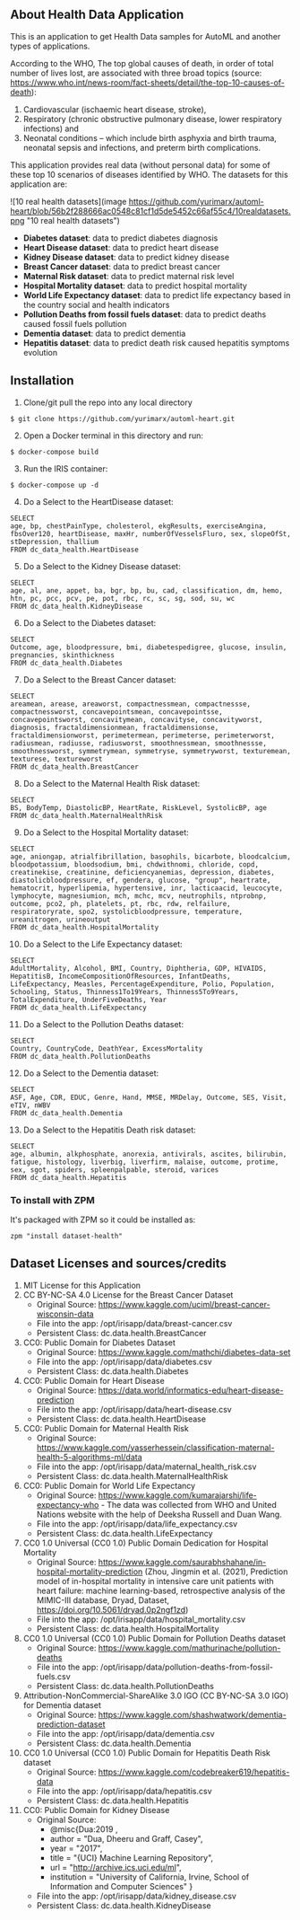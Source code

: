 ## About Health Data Application
This is an application to get Health Data samples for AutoML and another types of applications.

According to the WHO, The top global causes of death, in order of total number of lives lost, are associated with three broad topics (source: https://www.who.int/news-room/fact-sheets/detail/the-top-10-causes-of-death):

1. Cardiovascular (ischaemic heart disease, stroke), 
2. Respiratory (chronic obstructive pulmonary disease, lower respiratory infections) and 
3. Neonatal conditions – which include birth asphyxia and birth trauma, neonatal sepsis and infections, and preterm birth complications.

This application provides real data (without personal data) for some of these top 10 scenarios of diseases identified by WHO. The datasets for this application are:

![10 real health datasets](image https://github.com/yurimarx/automl-heart/blob/56b2f288666ac0548c81cf1d5de5452c66af55c4/10realdatasets.png "10 real health datasets")


 - **Diabetes dataset**: data to predict diabetes diagnosis
 - **Heart Disease dataset**: data to predict heart disease
 - **Kidney Disease dataset**: data to predict kidney disease
 - **Breast Cancer dataset**: data to predict breast cancer
 - **Maternal Risk dataset**: data to predict maternal risk level
 - **Hospital Mortality dataset**: data to predict hospital mortality
 - **World Life Expectancy dataset**: data to predict life expectancy based in the country social and health indicators 
 - **Pollution Deaths from fossil fuels dataset**: data to predict deaths caused fossil fuels pollution
 - **Dementia dataset**: data to predict dementia
 - **Hepatitis dataset**: data to predict death risk caused hepatitis symptoms evolution

## Installation
1. Clone/git pull the repo into any local directory

```
$ git clone https://github.com/yurimarx/automl-heart.git
```

2. Open a Docker terminal in this directory and run:

```
$ docker-compose build
```

3. Run the IRIS container:

```
$ docker-compose up -d
```

4. Do a Select to the HeartDisease dataset:
```
SELECT 
age, bp, chestPainType, cholesterol, ekgResults, exerciseAngina, fbsOver120, heartDisease, maxHr, numberOfVesselsFluro, sex, slopeOfSt, stDepression, thallium
FROM dc_data_health.HeartDisease
```

5. Do a Select to the Kidney Disease dataset:
```
SELECT 
age, al, ane, appet, ba, bgr, bp, bu, cad, classification, dm, hemo, htn, pc, pcc, pcv, pe, pot, rbc, rc, sc, sg, sod, su, wc
FROM dc_data_health.KidneyDisease
```

6. Do a Select to the Diabetes dataset:
```
SELECT 
Outcome, age, bloodpressure, bmi, diabetespedigree, glucose, insulin, pregnancies, skinthickness
FROM dc_data_health.Diabetes
```

7. Do a Select to the Breast Cancer dataset:
```
SELECT 
areamean, arease, areaworst, compactnessmean, compactnessse, compactnessworst, concavepointsmean, concavepointsse, concavepointsworst, concavitymean, concavityse, concavityworst, diagnosis, fractaldimensionmean, fractaldimensionse, fractaldimensionworst, perimetermean, perimeterse, perimeterworst, radiusmean, radiusse, radiusworst, smoothnessmean, smoothnessse, smoothnessworst, symmetrymean, symmetryse, symmetryworst, texturemean, texturese, textureworst
FROM dc_data_health.BreastCancer
```

8. Do a Select to the Maternal Health Risk dataset:
```
SELECT 
BS, BodyTemp, DiastolicBP, HeartRate, RiskLevel, SystolicBP, age
FROM dc_data_health.MaternalHealthRisk
```

9. Do a Select to the Hospital Mortality dataset:
```
SELECT 
age, aniongap, atrialfibrillation, basophils, bicarbote, bloodcalcium, bloodpotassium, bloodsodium, bmi, chdwithnomi, chloride, copd, creatinekise, creatinine, deficiencyanemias, depression, diabetes, diastolicbloodpressure, ef, gendera, glucose, "group", heartrate, hematocrit, hyperlipemia, hypertensive, inr, lacticaacid, leucocyte, lymphocyte, magnesiumion, mch, mchc, mcv, neutrophils, ntprobnp, outcome, pco2, ph, platelets, pt, rbc, rdw, relfailure, respiratoryrate, spo2, systolicbloodpressure, temperature, ureanitrogen, urineoutput
FROM dc_data_health.HospitalMortality
```

10. Do a Select to the Life Expectancy dataset:
```
SELECT 
AdultMortality, Alcohol, BMI, Country, Diphtheria, GDP, HIVAIDS, HepatitisB, IncomeCompositionOfResources, InfantDeaths, LifeExpectancy, Measles, PercentageExpenditure, Polio, Population, Schooling, Status, Thinness1To19Years, Thinness5To9Years, TotalExpenditure, UnderFiveDeaths, Year
FROM dc_data_health.LifeExpectancy
```
11. Do a Select to the Pollution Deaths dataset:
```
SELECT 
Country, CountryCode, DeathYear, ExcessMortality
FROM dc_data_health.PollutionDeaths
```
12. Do a Select to the Dementia dataset:
```
SELECT 
ASF, Age, CDR, EDUC, Genre, Hand, MMSE, MRDelay, Outcome, SES, Visit, eTIV, nWBV
FROM dc_data_health.Dementia
```
13. Do a Select to the Hepatitis Death risk dataset:
```
SELECT 
age, albumin, alkphosphate, anorexia, antivirals, ascites, bilirubin, fatigue, histology, liverbig, liverfirm, malaise, outcome, protime, sex, sgot, spiders, spleenpalpable, steroid, varices
FROM dc_data_health.Hepatitis
```

### To install with ZPM
It's packaged with ZPM so it could be installed as:
```
zpm "install dataset-health"
```

## Dataset Licenses and sources/credits
1. MIT License for this Application
2. CC BY-NC-SA 4.0 License for the Breast Cancer Dataset 
    - Original Source: https://www.kaggle.com/uciml/breast-cancer-wisconsin-data 
    - File into the app: /opt/irisapp/data/breast-cancer.csv
    - Persistent Class: dc.data.health.BreastCancer
3. CC0: Public Domain for Diabetes Dataset 
    - Original Source: https://www.kaggle.com/mathchi/diabetes-data-set
    - File into the app: /opt/irisapp/data/diabetes.csv
    - Persistent Class: dc.data.health.Diabetes
4. CC0: Public Domain for Heart Disease 
    - Original Source: https://data.world/informatics-edu/heart-disease-prediction
    - File into the app: /opt/irisapp/data/heart-disease.csv
    - Persistent Class: dc.data.health.HeartDisease
5. CC0: Public Domain for Maternal Health Risk 
    - Original Source: https://www.kaggle.com/yasserhessein/classification-maternal-health-5-algorithms-ml/data
    - File into the app: /opt/irisapp/data/maternal_health_risk.csv
    - Persistent Class: dc.data.health.MaternalHealthRisk 
6. CC0: Public Domain for World Life Expectancy 
    - Original Source: https://www.kaggle.com/kumarajarshi/life-expectancy-who - The data was collected from WHO and United Nations website with the help of Deeksha Russell and Duan Wang.
    - File into the app: /opt/irisapp/data/life_expectancy.csv
    - Persistent Class: dc.data.health.LifeExpectancy 
7. CC0 1.0 Universal (CC0 1.0) Public Domain Dedication for Hospital Mortality 
    - Original Source: https://www.kaggle.com/saurabhshahane/in-hospital-mortality-prediction (Zhou, Jingmin et al. (2021), Prediction model of in-hospital mortality in intensive care unit patients with heart failure: machine learning-based, retrospective analysis of the MIMIC-III database, Dryad, Dataset, https://doi.org/10.5061/dryad.0p2ngf1zd) 
    - File into the app: /opt/irisapp/data/hospital_mortality.csv
    - Persistent Class: dc.data.health.HospitalMortality
8. CC0 1.0 Universal (CC0 1.0) Public Domain for Pollution Deaths dataset 
    - Original Source: https://www.kaggle.com/mathurinache/pollution-deaths 
    - File into the app: /opt/irisapp/data/pollution-deaths-from-fossil-fuels.csv
    - Persistent Class: dc.data.health.PollutionDeaths
9. Attribution-NonCommercial-ShareAlike 3.0 IGO (CC BY-NC-SA 3.0 IGO) for Dementia dataset 
    - Original Source: https://www.kaggle.com/shashwatwork/dementia-prediction-dataset 
    - File into the app: /opt/irisapp/data/dementia.csv
    - Persistent Class: dc.data.health.Dementia
10. CC0 1.0 Universal (CC0 1.0) Public Domain for Hepatitis Death Risk dataset 
    - Original Source: https://www.kaggle.com/codebreaker619/hepatitis-data 
    - File into the app: /opt/irisapp/data/hepatitis.csv
    - Persistent Class: dc.data.health.Hepatitis
11. CC0: Public Domain for Kidney Disease 
    - Original Source:
        - @misc{Dua:2019 ,
        - author = "Dua, Dheeru and Graff, Casey",
        - year = "2017",
        - title = "{UCI} Machine Learning Repository",
        - url = "http://archive.ics.uci.edu/ml",
        - institution = "University of California, Irvine, School of Information and Computer Sciences" }
    - File into the app: /opt/irisapp/data/kidney_disease.csv
    - Persistent Class: dc.data.health.KidneyDisease